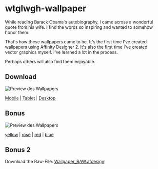 # wtglwgh-wallpaper

While reading Barack Obama's autobiography, I came across a wonderful quote from his wife. I find the words so inspiring and wanted to somehow honor them.

That's how these wallpapers came to be. It's the first time I've created wallpapers using Affinity Designer 2. It's also the first time I've created vector graphics myself. I've learned a lot in the process.

Perhaps others will also find them enjoyable.

## Download
![Preview des Wallpapers](https://raw.githubusercontent.com/Maik-Wi/wtglwgh-wallpaper/main/preview.png)

[Mobile](https://raw.githubusercontent.com/Maik-Wi/wtglwgh-wallpaper/main/phone.jpg) | [Tablet](https://raw.githubusercontent.com/Maik-Wi/wtglwgh-wallpaper/main/tablet.jpg) | [Desktop](https://raw.githubusercontent.com/Maik-Wi/wtglwgh-wallpaper/main/desktop.jpg)

## Bonus
![Preview des Wallpapers](https://raw.githubusercontent.com/Maik-Wi/wtglwgh-wallpaper/main/preview_2.png)

[yellow](https://raw.githubusercontent.com/Maik-Wi/wtglwgh-wallpaper/main/yellow.jpg) | [rose](https://raw.githubusercontent.com/Maik-Wi/wtglwgh-wallpaper/main/rose.jpg) | [red](https://raw.githubusercontent.com/Maik-Wi/wtglwgh-wallpaper/main/red.jpg) | [blue](https://raw.githubusercontent.com/Maik-Wi/wtglwgh-wallpaper/main/blue.jpg)

## Bonus 2
Download the Raw-File: [Wallpaper_RAW.afdesign](https://raw.githubusercontent.com/Maik-Wi/wtglwgh-wallpaper/main/Wallpaper_RAW.afdesign)